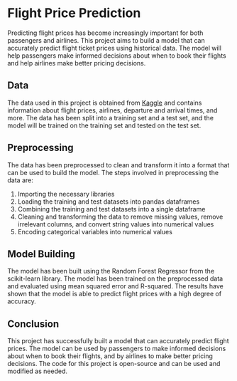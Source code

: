 # Flight Price Prediction

Predicting flight prices has become increasingly important for both passengers and airlines. This project aims to build a model that can accurately predict flight ticket prices using historical data. The model will help passengers make informed decisions about when to book their flights and help airlines make better pricing decisions.

## Data

The data used in this project is obtained from [Kaggle]() and contains information about flight prices, airlines, departure and arrival times, and more. The data has been split into a training set and a test set, and the model will be trained on the training set and tested on the test set.

## Preprocessing

The data has been preprocessed to clean and transform it into a format that can be used to build the model. The steps involved in preprocessing the data are:

1. Importing the necessary libraries
2. Loading the training and test datasets into pandas dataframes
3. Combining the training and test datasets into a single dataframe
4. Cleaning and transforming the data to remove missing values, remove irrelevant columns, and convert string values into numerical values
5. Encoding categorical variables into numerical values

## Model Building

The model has been built using the Random Forest Regressor from the scikit-learn library. The model has been trained on the preprocessed data and evaluated using mean squared error and R-squared. The results have shown that the model is able to predict flight prices with a high degree of accuracy.

## Conclusion

This project has successfully built a model that can accurately predict flight prices. The model can be used by passengers to make informed decisions about when to book their flights, and by airlines to make better pricing decisions. The code for this project is open-source and can be used and modified as needed.
